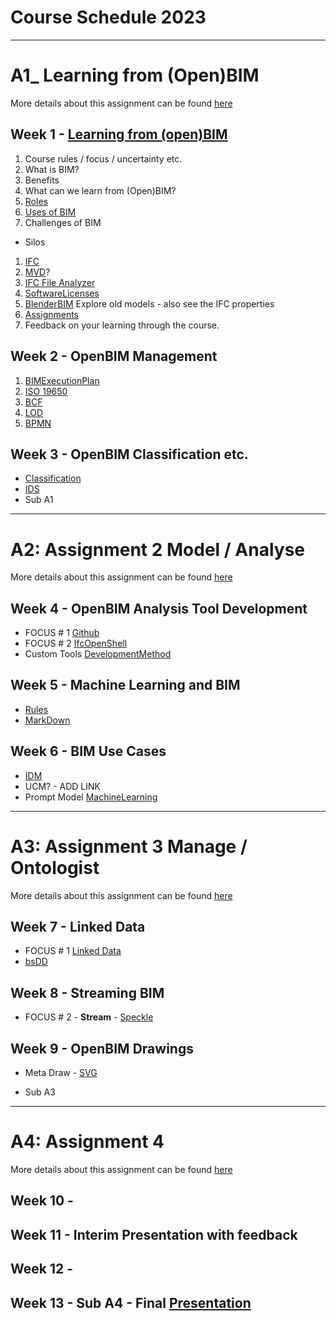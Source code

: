 # Course Schedule  2023
----------------------------------------------------------------
# A1_ Learning from (Open)BIM
More details about this assignment can be found [here](/Assingments/A1)
## Week 1 - [Learning from (open)BIM](/Concepts/Learn_from_BIM)
1. Course rules / focus / uncertainty etc.
1. What is BIM?
1. Benefits
1. What can we learn from (Open)BIM?
1. [Roles](/Roles)
1. [Uses of BIM](/Uses)
1. Challenges of BIM
  - Silos
1. [IFC](/Concepts/IFC)
1. [MVD](/Concepts/MVD)?
1. [IFC File Analyzer](/Concepts/IFCFileAnalyzer)
1. [SoftwareLicenses](/Concepts/SoftwareLicenses)
1. [BlenderBIM](/Concepts/BlenderBIM) Explore old models - also see the IFC properties
1. [Assignments](/Assignments)
1. Feedback on your learning through the course.
  
## Week 2 - OpenBIM Management
1. [BIMExecutionPlan](/Concepts/BIMExecutionPlan)
1. [ISO 19650](/Concepts/ISO19650)
1. [BCF](/Concepts/BCF)
1. [LOD](/Concepts/LOD)
1. [BPMN](/Concepts/BPMN)

## Week 3 - OpenBIM Classification etc.

- [Classification](/Concepts/Classification)
- [IDS](/Concepts/IDS)
- Sub A1
----------------------------------------------------------------
# A2: Assignment 2 Model / Analyse
More details about this assignment can be found [here](/Assingments/A2)

## Week 4 - OpenBIM Analysis Tool Development
- FOCUS # 1 [Github](/Concepts/Github)
- FOCUS # 2 [IfcOpenShell](/Concepts/IfcOpenShell)
- Custom Tools [DevelopmentMethod](/Concepts/DevelopmentMethod)

## Week 5 - Machine Learning and BIM
- [Rules](/Concepts/Rules)
- [MarkDown](/Concepts/MarkDown)

## Week 6 - BIM Use Cases
- [IDM](/Concepts/IDM)
- UCM? - ADD LINK
- Prompt Model [MachineLearning](/Concepts/MachineLearning)

------------------------------------------------------

# A3: Assignment 3 Manage / Ontologist
More details about this assignment can be found [here](/Assingments/A3)

## Week 7 - Linked Data
- FOCUS # 1 [Linked Data](/Concepts/LinkedData)
- [bsDD](/Concepts/bsDD)

## Week 8 - Streaming BIM
- FOCUS # 2 - **Stream** - [Speckle](/Concepts/Speckle)
  
## Week 9 - OpenBIM Drawings
- Meta Draw - [SVG](/Concepts/SVG)

- Sub A3

------------------------------------------------------

# A4: Assignment 4
More details about this assignment can be found [here](/Assingments/A4)

## Week 10 - 

## Week 11 - Interim Presentation with feedback

## Week 12 - 

## Week 13 - Sub A4 - Final [Presentation](Concepts/Presentation)


